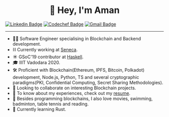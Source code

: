 <h1 align="center">👋 Hey, I'm Aman</h1>


[![Linkedin Badge](https://img.shields.io/badge/-amanyadav-blue?style=flat-square&logo=Linkedin&logoColor=white&link=https://www.linkedin.com/in/aman-yadav-4880bb152/)](https://www.linkedin.com/in/aman-yadav-4880bb152/)
[![Codechef Badge](https://img.shields.io/badge/-amay9000-5B4638?style=for-the-badge&logo=CodeChef&logoColor=white&link=https://www.codechef.com/users/amany9000)](https://www.codechef.com/users/amany9000)
[![Gmail Badge](https://img.shields.io/badge/-mail-c14438?style=flat-square&logo=Gmail&logoColor=white&link=mailto:amanyadavlko2502@gmail.com)](mailto:amanyadavlko2502@gmail.com)


---

- 👩‍💻 Software Engineer specialising in Blockchain and Backend development.
- ⛓️ Currently working at [Seneca](https://www.seneca.tech/).
- ☀️  GSoC'19 contributor at [Haskell](https://www.haskell.org/).
- 🎓 IIIT Vadodara 2020.
- 🛠 Proficient with Blockchain(Ethereum, IPFS, Bitcoin, Polkadot) development, Node.js, Python, TS and several cryptographic paradigms(PKI, Confidential Computing, Secret Sharing Methodologies).
- 👯 Looking to collaborate on interesting Blockchain projects.
- 📄 To know about my experiences, check out my [resume](https://drive.google.com/drive/folders/1SEhK383pB0b1NjKvOGEIC_wy0vP4ZpMW).
- 💬 Besides programming blockchains, I also love movies, swimming, badminton, table tennis and reading.
- 🌱 Currently learning Rust.
